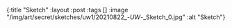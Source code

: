 {:title "Sketch"
 :layout :post
 :tags []
 :image "/img/art/secret/sketches/uw1/20210822_-_UW_-_Sketch_0.jpg"
 :alt "Sketch"}
